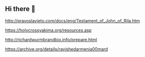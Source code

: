 ## Hi there 👋

http://pravoslavieto.com/docs/eng/Testament_of_John_of_Rila.htm 

https://holycrossyakima.org/resources.asp 

http://richardwurmbrandbio.info/prepare.html 

https://archive.org/details/ravishedarmenia00mard 

<!--
**Sbilko/Sbilko** is a ✨ _special_ ✨ repository because its `README.md` (this file) appears on your GitHub profile.

Here are some ideas to get you started:

- 🔭 I’m currently working on ...
- 🌱 I’m currently learning ...
- 👯 I’m looking to collaborate on ...
- 🤔 I’m looking for help with ...
- 💬 Ask me about ...
- 📫 How to reach me: ... 
- 😄 : ...
- ⚡ Fun fact: ...
-->
